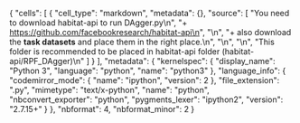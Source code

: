 {
 "cells": [
  {
   "cell_type": "markdown",
   "metadata": {},
   "source": [
    "You need to download habitat-api to run DAgger.py\n",
    "+ https://github.com/facebookresearch/habitat-api\n",
    "\n",
    "+ also download the **task datasets** and place them in the right place.\n",
    "\n",
    "\n",
    "This folder is recommended to be placed in habitat-api folder (habitat-api/RPF_DAgger)\n"
   ]
  }
 ],
 "metadata": {
  "kernelspec": {
   "display_name": "Python 3",
   "language": "python",
   "name": "python3"
  },
  "language_info": {
   "codemirror_mode": {
    "name": "ipython",
    "version": 2
   },
   "file_extension": ".py",
   "mimetype": "text/x-python",
   "name": "python",
   "nbconvert_exporter": "python",
   "pygments_lexer": "ipython2",
   "version": "2.7.15+"
  }
 },
 "nbformat": 4,
 "nbformat_minor": 2
}
